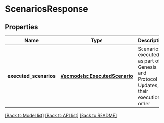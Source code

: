 # ScenariosResponse

## Properties

Name | Type | Description | Notes
------------ | ------------- | ------------- | -------------
**executed_scenarios** | [**Vec<models::ExecutedScenario>**](ExecutedScenario.md) | Scenarios executed as part of Genesis and Protocol Updates, in their execution order.  | 

[[Back to Model list]](../README.md#documentation-for-models) [[Back to API list]](../README.md#documentation-for-api-endpoints) [[Back to README]](../README.md)



